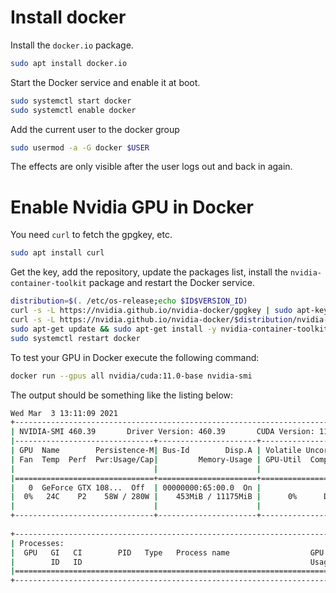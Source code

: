 # Install docker

Install the `docker.io` package.
```bash
sudo apt install docker.io
```

Start the Docker service and enable it at boot.
```bash
sudo systemctl start docker
sudo systemctl enable docker
```

Add the current user to the docker group
```bash
sudo usermod -a -G docker $USER
```
The effects are only visible after the user logs out and back in again.


# Enable Nvidia GPU in Docker

You need `curl` to fetch the gpgkey, etc.
```bash
sudo apt install curl
```

Get the key, add the repository, update the packages list, install the `nvidia-container-toolkit` package and restart the Docker service.
```bash
distribution=$(. /etc/os-release;echo $ID$VERSION_ID)
curl -s -L https://nvidia.github.io/nvidia-docker/gpgkey | sudo apt-key add -
curl -s -L https://nvidia.github.io/nvidia-docker/$distribution/nvidia-docker.list | sudo tee /etc/apt/sources.list.d/nvidia-docker.list
sudo apt-get update && sudo apt-get install -y nvidia-container-toolkit
sudo systemctl restart docker
```

To test your GPU in Docker execute the following command:
```bash
docker run --gpus all nvidia/cuda:11.0-base nvidia-smi
```

The output should be something like the listing below:
```bash
Wed Mar  3 13:11:09 2021
+-----------------------------------------------------------------------------+
| NVIDIA-SMI 460.39       Driver Version: 460.39       CUDA Version: 11.2     |
|-------------------------------+----------------------+----------------------+
| GPU  Name        Persistence-M| Bus-Id        Disp.A | Volatile Uncorr. ECC |
| Fan  Temp  Perf  Pwr:Usage/Cap|         Memory-Usage | GPU-Util  Compute M. |
|                               |                      |               MIG M. |
|===============================+======================+======================|
|   0  GeForce GTX 108...  Off  | 00000000:65:00.0  On |                  N/A |
|  0%   24C    P2    58W / 280W |    453MiB / 11175MiB |      0%      Default |
|                               |                      |                  N/A |
+-------------------------------+----------------------+----------------------+
                                                                               
+-----------------------------------------------------------------------------+
| Processes:                                                                  |
|  GPU   GI   CI        PID   Type   Process name                  GPU Memory |
|        ID   ID                                                   Usage      |
|=============================================================================|
+-----------------------------------------------------------------------------+
```
